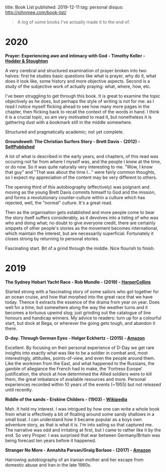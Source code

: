 title: Book List
published: 2019-12-11
tag: personal
disqus: http://johnmee.com/book-list/

> A log of some books I've actually made it to the end of.

# 2020
**Prayer: Experiencing awe and intimacy with God - Timothy Keller - [Hodder & Stoughton](https://www.koorong.com/product/prayer-experiencing-awe-and-intimacy-with-god-timothy-keller_9781444750171)**

A very cerebral and structured examination of prayer broken into two halves: first he studies basic questions like
what is prayer, why do it, what does it look like, some history and more objective aspects.  Second is a study of
the subjective work of actually praying: what, where, how, etc.

I've been struggling to get through this book.  It is great to examine the topic objectively as he does, but
perhaps the style of writing is not for me: as I read I notice myself flicking ahead to see how many more pages
in the chapter, then flicking back to recall the context of the words in hand.  I think it is a crucial topic, 
so am very motivated to read it, but nonetheless it is gathering dust with a bookmark still in the middle somewhere.

Structured and pragmatically academic; not yet complete.

**Groundswell: The Christian Surfers Story - Brett Davis - (2012) - [SelfPublished](https://www.christiansurfers.net/groundswell-book)**

A lot of what is described in the early years, and chapters, of this read was occuring not far from where I myself
was, and the people I knew at the time, or do now.  So it was quite naturally very interesting to me.  "Wow, I know
that guy" and "That was about the time I..." were fairly common thoughts, so I expect my appreciation of the content
may be very different to others.

The opening third of this autobiography (effectively) was poignant and moving as the young Brett Davis commits himself
to God and the mission, and forms a revolutionary counter-culture within a culture which has rejected, well, the "normal"
culture.  It's a great read.

Then as the organisation gets established and more people come to bear the story itself suffers considerably, as it
devolves into a listing of who was who and doing what; no doubt to give everyone credit, there are certainly snippets
of other people's stories as the movement becomes international, which maintain the interest, but are necessarily
superficial.  Fortunately it closes strong by returning to personal stories.

Fascinating start. Bit of a grind through the middle. Nice flourish to finish.

# 2019

**The Sydney Hobart Yacht Race - Rob Mundle - (2019) - [HarperCollins](https://www.harpercollins.com/9781460711019/sydney-hobart-yacht-race/)**

Started strong with a fascinating story of some sailors who got together for an ocean cruise, and how that morphed into
the great race that we have today.  Thence it extracts the essence of the drama from year on year.  Does well for a time,
but somewhere along the way the weather turns and it becomes a tortuous upwind slog; just grinding out the catalogue
of line honours and handicap winners.  My advice to readers: turn up for a colourful start, but dock at Bega, or
 wherever the going gets tough, and abandon it there.

**D-day. Through German Eyes - Holger Eckhertz - (2015) - [Amazon](https://www.amazon.com.au/DAY-Through-German-Eyes-Hidden-ebook/dp/B00VX372UE/)**

Excellent.  By focusing on their personal experience of D-Day we get rare insights into exactly what was like to
be a soldier in combat and, most interestingly, attitudes, points-of-view, and even the people around them.  Like
the workmen from the East, and what happened to the Russians, the gamble of allegiance the French had to make, the
'Fortress Europe' justification, the shock at how determined the Allied soldiers were to kill them, the great imbalance
of available resources and more.  Personal experiences recorded within 10 years of the events (~1955) but not released
until recently.

**Riddle of the sands - Erskine Childers - (1903) - [Wikipedia](https://en.wikipedia.org/wiki/The_Riddle_of_the_Sands)**

Meh.  It held my interest.  I was intrigued by how one can write a whole book from what is effectively a bit of floating
around some sandy shallows in a small boat.  I can understand how it became popular as a boys own adventure story, as
that is what it is.  I'm into sailing so that captured me.  The narrative was odd and irritating at first, but I came
to rather like it by the end.  So very Proper.  I was surprised that war between Germany/Britain was being forecast ten 
years before it happened.

**Stranger No More - Annahita Parsan/Graig Borlase - (2017) - [Amazon](https://www.amazon.com/Stranger-No-More-Harrowing-Miraculous/dp/1400207517)**

Harrowing autobiography of an Iranian mother and her escape from domestic abuse and Iran in the late 1980s.
